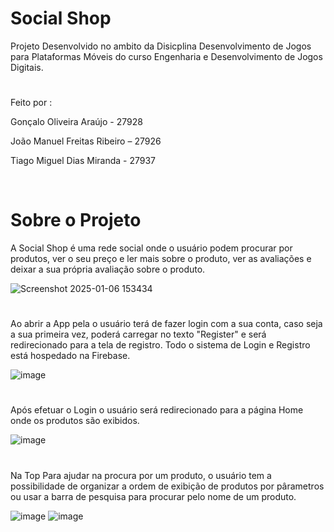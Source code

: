 
# Social Shop
Projeto Desenvolvido no ambito da Disicplina Desenvolvimento de Jogos para Plataformas Móveis do curso Engenharia e Desenvolvimento de Jogos Digitais.
#

Feito por :

Gonçalo Oliveira Araújo - 27928

João Manuel Freitas Ribeiro – 27926

Tiago Miguel Dias Miranda - 27937

     


# Sobre o Projeto

A Social Shop é uma rede social onde o usuário podem procurar por produtos, ver o seu preço e ler mais sobre o produto, ver as avaliações e deixar a sua própria avaliação sobre o produto.

![Screenshot 2025-01-06 153434](https://github.com/user-attachments/assets/a55f6572-d953-4d9a-a5b5-5159a229db5f)

# 

Ao abrir a App pela o usuário terá de fazer login com a sua conta, caso seja a sua primeira vez, poderá carregar no texto "Register" e será redirecionado para a tela de registro. Todo o sistema de Login e Registro está hospedado na Firebase.

![image](https://github.com/user-attachments/assets/bf778dc6-f989-498a-b962-d9655a05967c)


#

Após efetuar o Login o usuário será redirecionado para a página Home onde os produtos são exibidos.

![image](https://github.com/user-attachments/assets/ecb945d1-5825-4562-a71e-6dec1468bf34)

#
Na Top
Para ajudar na procura por um produto, o usuário tem a possibilidade de organizar a ordem de exibição de produtos por pârametros ou usar a barra de pesquisa para procurar pelo nome de um produto.

![image](https://github.com/user-attachments/assets/86fd353c-0d08-447f-8164-c49783683187)
![image](https://github.com/user-attachments/assets/93e57888-cd3d-4da2-a4d0-2cc6a681a717)
